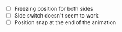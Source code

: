 - [ ] Freezing position for both sides
- [ ] Side switch doesn't seem to work
- [ ] Position snap at the end of the animation